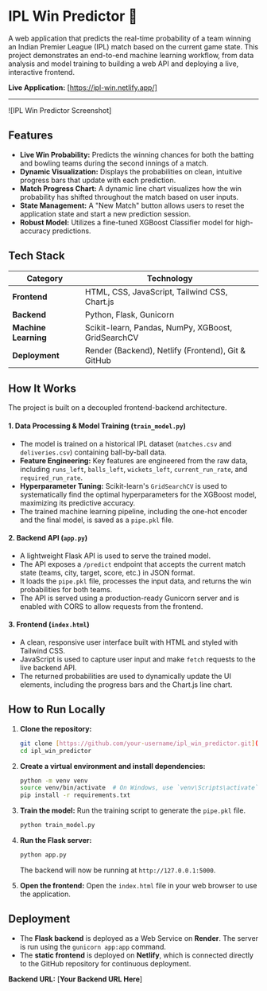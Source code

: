 # IPL Win Predictor 🏏

A web application that predicts the real-time probability of a team winning an Indian Premier League (IPL) match based on the current game state. This project demonstrates an end-to-end machine learning workflow, from data analysis and model training to building a web API and deploying a live, interactive frontend.

**Live Application:** [https://ipl-win.netlify.app/]

---

![IPL Win Predictor Screenshot]

## Features

- **Live Win Probability:** Predicts the winning chances for both the batting and bowling teams during the second innings of a match.
- **Dynamic Visualization:** Displays the probabilities on clean, intuitive progress bars that update with each prediction.
- **Match Progress Chart:** A dynamic line chart visualizes how the win probability has shifted throughout the match based on user inputs.
- **State Management:** A "New Match" button allows users to reset the application state and start a new prediction session.
- **Robust Model:** Utilizes a fine-tuned XGBoost Classifier model for high-accuracy predictions.

## Tech Stack

| Category          | Technology                                       |
|-------------------|--------------------------------------------------|
| **Frontend** | HTML, CSS, JavaScript, Tailwind CSS, Chart.js    |
| **Backend** | Python, Flask, Gunicorn                          |
| **Machine Learning**| Scikit-learn, Pandas, NumPy, XGBoost, GridSearchCV |
| **Deployment** | Render (Backend), Netlify (Frontend), Git & GitHub |

## How It Works

The project is built on a decoupled frontend-backend architecture.

#### 1. Data Processing & Model Training (`train_model.py`)
- The model is trained on a historical IPL dataset (`matches.csv` and `deliveries.csv`) containing ball-by-ball data.
- **Feature Engineering:** Key features are engineered from the raw data, including `runs_left`, `balls_left`, `wickets_left`, `current_run_rate`, and `required_run_rate`.
- **Hyperparameter Tuning:** Scikit-learn's `GridSearchCV` is used to systematically find the optimal hyperparameters for the XGBoost model, maximizing its predictive accuracy.
- The trained machine learning pipeline, including the one-hot encoder and the final model, is saved as a `pipe.pkl` file.

#### 2. Backend API (`app.py`)
- A lightweight Flask API is used to serve the trained model.
- The API exposes a `/predict` endpoint that accepts the current match state (teams, city, target, score, etc.) in JSON format.
- It loads the `pipe.pkl` file, processes the input data, and returns the win probabilities for both teams.
- The API is served using a production-ready Gunicorn server and is enabled with CORS to allow requests from the frontend.

#### 3. Frontend (`index.html`)
- A clean, responsive user interface built with HTML and styled with Tailwind CSS.
- JavaScript is used to capture user input and make `fetch` requests to the live backend API.
- The returned probabilities are used to dynamically update the UI elements, including the progress bars and the Chart.js line chart.

## How to Run Locally

1.  **Clone the repository:**
    ```bash
    git clone [https://github.com/your-username/ipl_win_predictor.git](https://github.com/your-username/ipl_win_predictor.git)
    cd ipl_win_predictor
    ```

2.  **Create a virtual environment and install dependencies:**
    ```bash
    python -m venv venv
    source venv/bin/activate  # On Windows, use `venv\Scripts\activate`
    pip install -r requirements.txt
    ```

3.  **Train the model:**
    Run the training script to generate the `pipe.pkl` file.
    ```bash
    python train_model.py
    ```

4.  **Run the Flask server:**
    ```bash
    python app.py
    ```
    The backend will now be running at `http://127.0.0.1:5000`.

5.  **Open the frontend:**
    Open the `index.html` file in your web browser to use the application.

## Deployment

- The **Flask backend** is deployed as a Web Service on **Render**. The server is run using the `gunicorn app:app` command.
- The **static frontend** is deployed on **Netlify**, which is connected directly to the GitHub repository for continuous deployment.

**Backend URL:** [**Your Backend URL Here**]
